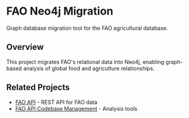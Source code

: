 # FAO Neo4j Migration

Graph database migration tool for the FAO agricultural database.

## Overview

This project migrates FAO's relational data into Neo4j, enabling graph-based analysis of global food and agriculture relationships.

## Related Projects

- [FAO API](https://github.com/MickeyJ/fao-api) - REST API for FAO data
- [FAO API Codebase Management](https://github.com/MickeyJ/fao-api-maintenance-tools) - Analysis tools
